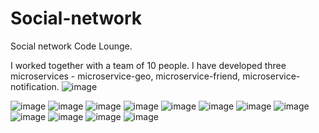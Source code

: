 # Social-network
Social network Code Lounge.

I worked together with a team of 10 people. 
I have developed three microservices - microservice-geo, microservice-friend, microservice-notification.
![image](https://github.com/Avers66/Social-network/assets/122222024/2cf08563-ae0e-43dc-afd2-0e8ee7cd0496)



![image](https://github.com/Avers66/Social-network/assets/122222024/f035a6ab-a2ce-42c9-81e5-7fce2fe6f7bd)
![image](https://github.com/Avers66/Social-network/assets/122222024/6a10162f-aa68-4fc3-bb0b-09198d96f54a)
![image](https://github.com/Avers66/Social-network/assets/122222024/772530ba-9057-4564-912e-849bbba61522)
![image](https://github.com/Avers66/Social-network/assets/122222024/76788a73-71ee-479f-8cf9-09e6df105efb)
![image](https://github.com/Avers66/Social-network/assets/122222024/c66da42f-c781-48af-b13b-6d4651048d6e)
![image](https://github.com/Avers66/Social-network/assets/122222024/a8bf2237-1d77-4491-9beb-3568fb4465fb)
![image](https://github.com/Avers66/Social-network/assets/122222024/3b357c40-616c-4bff-a5bf-f9434cd8cbb8)
![image](https://github.com/Avers66/Social-network/assets/122222024/03ffccf7-a8fa-4664-8e5a-2a8a282f7c5a)
![image](https://github.com/Avers66/Social-network/assets/122222024/92f65141-243c-4c83-8ee5-a507d575a8c4)
![image](https://github.com/Avers66/Social-network/assets/122222024/f61af5bb-e57e-40f7-8c4f-2c8255aca410)
![image](https://github.com/Avers66/Social-network/assets/122222024/2533fd3b-f609-48a4-a9bf-df23985a73ae)
![image](https://github.com/Avers66/Social-network/assets/122222024/a0c7bb53-014e-4aec-86d2-d9349c8c6750)




